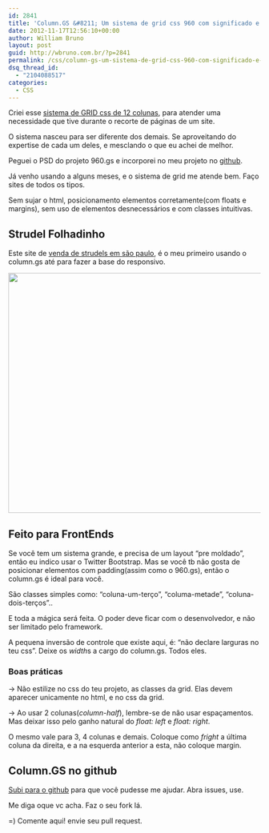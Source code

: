 ```yaml
---
id: 2841
title: 'Column.GS &#8211; Um sistema de grid css 960 com significado e para FrontEnds'
date: 2012-11-17T12:56:10+00:00
author: William Bruno
layout: post
guid: http://wbruno.com.br/?p=2841
permalink: /css/column-gs-um-sistema-de-grid-css-960-com-significado-e-para-frontends/
dsq_thread_id:
  - "2104088517"
categories:
  - CSS
---
```

Criei esse [sistema de GRID css de 12 colunas](https://wbruno.com.br/css/column-gs-um-sistema-de-grid-css-960-com-significado-e-para-frontends/), para atender uma necessidade que tive durante o recorte de páginas de um site.

<!--more-->



O sistema nasceu para ser diferente dos demais. Se aproveitando do expertise de cada um deles, e mesclando o que eu achei de melhor.

Peguei o PSD do projeto 960.gs e incorporei no meu projeto no [github](https://github.com/wbruno/column.gs "Column.GS no github").

Já venho usando a alguns meses, e o sistema de grid me atende bem. Faço sites de todos os tipos.

Sem sujar o html, posicionamento elementos corretamente(com floats e margins), sem uso de elementos desnecessários e com classes intuitivas.

## Strudel Folhadinho

Este site de [venda de strudels em são paulo](http://strudelfolhadinho.com.br/ "Venda de Strudel de Maçã em São Paulo"), é o meu primeiro usando o column.gs até para fazer a base do responsivo.

[<img src="/wp-content/uploads/2012/11/311325_175002752638934_124201893_n.jpeg" alt="" title="311325_175002752638934_124201893_n" width="960" height="480" class="aligncenter size-full wp-image-2842" srcset="/wp-content/uploads/2012/11/311325_175002752638934_124201893_n.jpeg 960w, /wp-content/uploads/2012/11/311325_175002752638934_124201893_n-300x150.jpeg 300w" sizes="(max-width: 960px) 100vw, 960px" />](/wp-content/uploads/2012/11/311325_175002752638934_124201893_n.jpeg)

## Feito para FrontEnds

Se você tem um sistema grande, e precisa de um layout &#8220;pre moldado&#8221;, então eu indico usar o Twitter Bootstrap. Mas se você tb não gosta de posicionar elementos com padding(assim como o 960.gs), então o column.gs é ideal para você.

São classes simples como: &#8220;coluna-um-terço&#8221;, &#8220;columa-metade&#8221;, &#8220;coluna-dois-terços&#8221;..

E toda a mágica será feita. O poder deve ficar com o desenvolvedor, e não ser limitado pelo framework.

A pequena inversão de controle que existe aqui, é: &#8220;não declare larguras no teu css&#8221;. Deixe os <var>width</var>s a cargo do column.gs. Todos eles.

### Boas práticas

-> Não estilize no css do teu projeto, as classes da grid. Elas devem aparecer unicamente no html, e no css da grid.

-> Ao usar 2 colunas(<var>column-half</var>), lembre-se de não usar espaçamentos. Mas deixar isso pelo ganho natural do <var>float: left</var> e <var>float: right</var>.

O mesmo vale para 3, 4 colunas e demais. Coloque como <var>fright</var> a última coluna da direita, e a na esquerda anterior a esta, não coloque margin.

## Column.GS no github

[Subi para o github](https://github.com/wbruno/column.gs "Column.GS no github") para que você pudesse me ajudar. Abra issues, use.

Me diga oque vc acha. Faz o seu fork lá.

=) Comente aqui! envie seu pull request.
